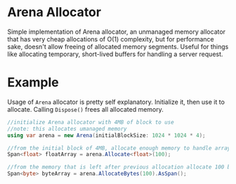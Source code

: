 # Arena Allocator
Simple implementation of Arena allocator, an unmanaged memory allocator that has very cheap allocations of O(1) complexity, but for performance sake, doesn't allow freeing of allocated memory segments.
Useful for things like allocating temporary, short-lived buffers for handling a server request.

# Example
Usage of ``Arena`` allocator is pretty self explanatory. Initialize it, then use it to allocate. Calling ``Dispose()`` frees all allocated memory.

```cs
//initialize Arena allocator with 4MB of block to use
//note: this allocates umanaged memory
using var arena = new Arena(initialBlockSize: 1024 * 1024 * 4);

//from the initial block of 4MB, allocate enough memory to handle array of 100 floats
Span<float> floatArray = arena.Allocate<float>(100);

//from the memory that is left after previous allocation allocate 100 bytes
Span<byte> byteArray = arena.AllocateBytes(100).AsSpan(); 
```
